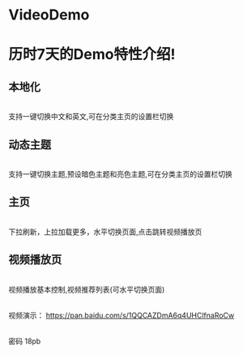 # VideoDemo
历时7天的Demo特性介绍!
=
本地化
-
<br>支持一键切换中文和英文,可在分类主页的设置栏切换</br>

动态主题
-
<br>支持一键切换主题,预设暗色主题和亮色主题,可在分类主页的设置栏切换</br>

主页
-
<br>下拉刷新，上拉加载更多，水平切换页面,点击跳转视频播放页</br>

视频播放页
-
<br>视频播放基本控制,视频推荐列表(可水平切换页面)</br>

<br>视频演示： https://pan.baidu.com/s/1QQCAZDmA6q4UHClfnaRoCw</br>

<br>密码 18pb </br>

